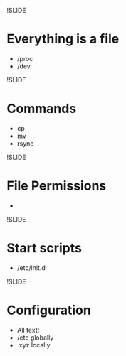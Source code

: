!SLIDE

Everything is a file
====================

* /proc
* /dev

!SLIDE 

Commands
========

* cp
* mv
* rsync

!SLIDE

File Permissions
================

* 

!SLIDE

Start scripts
=============

* /etc/init.d

!SLIDE

Configuration
=============

* All text!
* /etc globally
* .xyz locally

